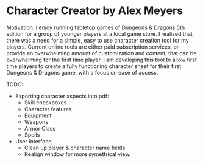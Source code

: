 ﻿# Character Creator by Alex Meyers
 
Motivation: 
I enjoy running tabletop games of Dungeons & Dragons 5th edition for a group of younger players at a local game store. I realized that there was a need for a simple, easy to use character creation tool for my players. Current online tools are either paid subscription services, or provide an overwhelming amount of customization and content, that can be overwhelming for the first time player. 
I am developing this tool to allow first time players to create a fully functioning character sheet for their first Dungeons & Dragons game, with a focus on ease of access.
 
 
TODO: 
- Exporting character aspects into pdf:
    - Skill checkboxes
    - Character features
    - Equipment
    - Weapons
    - Armor Class
    - Spells
- User Interface;
    - Clean up player & character name fields
    - Realign window for more symettrical view.   
